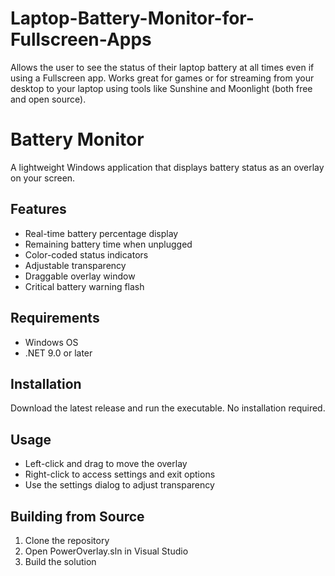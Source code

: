 # Laptop-Battery-Monitor-for-Fullscreen-Apps
Allows the user to see the status of their laptop battery at all times even if using a Fullscreen app. Works great for games or for streaming from your desktop to your laptop using tools like Sunshine and Moonlight (both free and open source).

# Battery Monitor

A lightweight Windows application that displays battery status as an overlay on your screen.

## Features

- Real-time battery percentage display
- Remaining battery time when unplugged
- Color-coded status indicators
- Adjustable transparency
- Draggable overlay window
- Critical battery warning flash

## Requirements

- Windows OS
- .NET 9.0 or later

## Installation

Download the latest release and run the executable. No installation required.

## Usage

- Left-click and drag to move the overlay
- Right-click to access settings and exit options
- Use the settings dialog to adjust transparency

## Building from Source

1. Clone the repository
2. Open PowerOverlay.sln in Visual Studio
3. Build the solution


